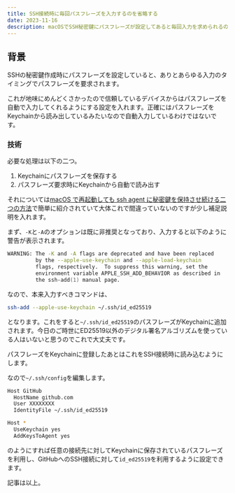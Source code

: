 ```yaml
---
title: SSH接続時に毎回パスフレーズを入力するのを省略する 
date: 2023-11-16
description: macOSでSSH秘密鍵にパスフレーズが設定してあると毎回入力を求められるのでその対策
---
```


## 背景

SSHの秘密鍵作成時にパスフレーズを設定していると、ありとあらゆる入力のタイミングでパスフレーズを要求されます。

これが地味にめんどくさかったので信頼しているデバイスからはパスフレーズを自動で入力してくれるようにする設定を入れます。正確にはパスフレーズをKeychainから読み出しているみたいなので自動入力しているわけではないです。

### 技術

必要な処理は以下の二つ。

1. Keychainにパスフレーズを保存する
2. パスフレーズ要求時にKeychainから自動で読み出す

それについては[macOS で再起動しても ssh agent に秘密鍵を保持させ続ける二つの方法](https://qiita.com/sonots/items/a6dec06f95fca4757d4a)で簡単に紹介されていて大体これで間違っていないのですが少し補足説明を入れます。

まず、`-K`と`-A`のオプションは既に非推奨となっており、入力すると以下のように警告が表示されます。

```zsh
WARNING: The -K and -A flags are deprecated and have been replaced
         by the --apple-use-keychain and --apple-load-keychain
         flags, respectively.  To suppress this warning, set the
         environment variable APPLE_SSH_ADD_BEHAVIOR as described in
         the ssh-add(1) manual page.
```

なので、本来入力すべきコマンドは、

```zsh
ssh-add --apple-use-keychain ~/.ssh/id_ed25519
```

となります。これをすると`~/.ssh/id_ed25519`のパスフレーズがKeychainに追加されます。今日のご時世にED25519以外のデジタル署名アルゴリズムを使っている人はいないと思うのでこれで大丈夫です。

パスフレーズをKeychainに登録したあとはこれをSSH接続時に読み込むようにします。

なので`~/.ssh/config`を編集します。

```zsh
Host GitHub
  HostName github.com
  User XXXXXXXX
  IdentityFile ~/.ssh/id_ed25519

Host *
  UseKeychain yes
  AddKeysToAgent yes
```

のようにすれば任意の接続先に対してKeychainに保存されているパスフレーズを利用し、GitHubへのSSH接続に対して`id_ed25519`を利用するように設定できます。

記事は以上。